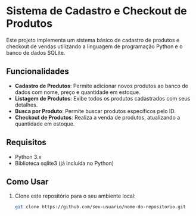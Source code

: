 # Sistema de Cadastro e Checkout de Produtos

Este projeto implementa um sistema básico de cadastro de produtos e checkout de vendas utilizando a linguagem de programação Python e o banco de dados SQLite.

## Funcionalidades

- **Cadastro de Produtos**: Permite adicionar novos produtos ao banco de dados com nome, preço e quantidade em estoque.
- **Listagem de Produtos**: Exibe todos os produtos cadastrados com seus detalhes.
- **Busca por Produto**: Permite buscar produtos específicos pelo ID.
- **Checkout de Produtos**: Realiza a venda de produtos, atualizando a quantidade em estoque.

## Requisitos

- Python 3.x
- Biblioteca sqlite3 (já incluída no Python)

## Como Usar

1. Clone este repositório para o seu ambiente local:
   ```bash
   git clone https://github.com/seu-usuario/nome-do-repositorio.git
